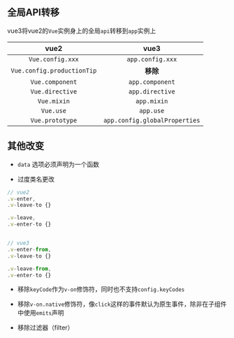 ## 全局API转移

vue3将vue2的`Vue`实例身上的全局`api`转移到`app`实例上

|vue2|vue3|
|:--:|:--:|
|`Vue.config.xxx`|`app.config.xxx`|
|`Vue.config.productionTip`|**移除**|
|`Vue.component`|`app.component`|
|`Vue.directive`|`app.directive`|
|`Vue.mixin`|`app.mixin`|
|`Vue.use`|`app.use`|
|`Vue.prototype`|`app.config.globalProperties`|


## 其他改变

- `data` 选项必须声明为一个函数

- 过度类名更改

```js
// vue2
.v-enter,
.v-leave-to {}

.v-leave,
.v-enter-to {}


// vue3
.v-enter-from,
.v-leave-to {}

.v-leave-from,
.v-enter-to {}
```

- 移除`keyCode`作为`v-on`修饰符，同时也不支持`config.keyCodes`

- 移除`v-on.native`修饰符，像`click`这样的事件默认为原生事件，除非在子组件中使用`emits`声明

- 移除过滤器（filter）

